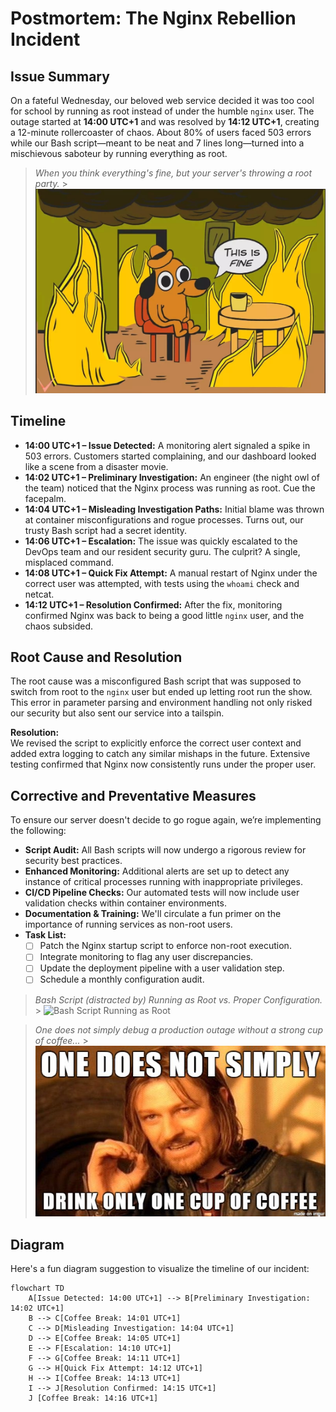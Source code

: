 # Postmortem: The Nginx Rebellion Incident

## Issue Summary

On a fateful Wednesday, our beloved web service decided it was too cool for school by running as root instead of under the humble `nginx` user. The outage started at **14:00 UTC+1** and was resolved by **14:12 UTC+1**, creating a 12-minute rollercoaster of chaos. About 80% of users faced 503 errors while our Bash script—meant to be neat and 7 lines long—turned into a mischievous saboteur by running everything as root.

> _When you think everything's fine, but your server's throwing a root party._ >
> <img src="/0x19-postmortem/assets/this-is-fine.jpg" alt="This is Fine" />

## Timeline

- **14:00 UTC+1 – Issue Detected:** A monitoring alert signaled a spike in 503 errors. Customers started complaining, and our dashboard looked like a scene from a disaster movie.
- **14:02 UTC+1 – Preliminary Investigation:** An engineer (the night owl of the team) noticed that the Nginx process was running as root. Cue the facepalm.
- **14:04 UTC+1 – Misleading Investigation Paths:** Initial blame was thrown at container misconfigurations and rogue processes. Turns out, our trusty Bash script had a secret identity.
- **14:06 UTC+1 – Escalation:** The issue was quickly escalated to the DevOps team and our resident security guru. The culprit? A single, misplaced command.
- **14:08 UTC+1 – Quick Fix Attempt:** A manual restart of Nginx under the correct user was attempted, with tests using the `whoami` check and netcat.
- **14:12 UTC+1 – Resolution Confirmed:** After the fix, monitoring confirmed Nginx was back to being a good little `nginx` user, and the chaos subsided.

## Root Cause and Resolution

The root cause was a misconfigured Bash script that was supposed to switch from root to the `nginx` user but ended up letting root run the show. This error in parameter parsing and environment handling not only risked our security but also sent our service into a tailspin.

**Resolution:**  
We revised the script to explicitly enforce the correct user context and added extra logging to catch any similar mishaps in the future. Extensive testing confirmed that Nginx now consistently runs under the proper user.

## Corrective and Preventative Measures

To ensure our server doesn't decide to go rogue again, we’re implementing the following:

- **Script Audit:** All Bash scripts will now undergo a rigorous review for security best practices.
- **Enhanced Monitoring:** Additional alerts are set up to detect any instance of critical processes running with inappropriate privileges.
- **CI/CD Pipeline Checks:** Our automated tests will now include user validation checks within container environments.
- **Documentation & Training:** We'll circulate a fun primer on the importance of running services as non-root users.
- **Task List:**
  - [ ] Patch the Nginx startup script to enforce non-root execution.
  - [ ] Integrate monitoring to flag any user discrepancies.
  - [ ] Update the deployment pipeline with a user validation step.
  - [ ] Schedule a monthly configuration audit.

> _Bash Script (distracted by) Running as Root vs. Proper Configuration._ >
> <img src="https://i.imgflip.com/1ur9b0.jpg" alt="Bash Script Running as Root" />

> _One does not simply debug a production outage without a strong cup of coffee..._ >
> <img src="/0x19-postmortem/assets/CmJXIP_WYAAlVsp.jpg" alt="One Does Not Simply" />

## Diagram

Here's a fun diagram suggestion to visualize the timeline of our incident:

```mermaid
flowchart TD
    A[Issue Detected: 14:00 UTC+1] --> B[Preliminary Investigation: 14:02 UTC+1]
    B --> C[Coffee Break: 14:01 UTC+1]
    C --> D[Misleading Investigation: 14:04 UTC+1]
    D --> E[Coffee Break: 14:05 UTC+1]
    E --> F[Escalation: 14:10 UTC+1]
    F --> G[Coffee Break: 14:11 UTC+1]
    G --> H[Quick Fix Attempt: 14:12 UTC+1]
    H --> I[Coffee Break: 14:13 UTC+1]
    I --> J[Resolution Confirmed: 14:15 UTC+1]
    J [Coffee Break: 14:16 UTC+1]
```
